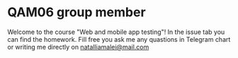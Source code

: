 # QAM06 group member 
Welcome to the <TeachMeSkills> course "Web and mobile app testing"! 
In the issue tab you can find the homework. Fill free you ask me any quastions in Telegram chart or writing me directly on natalliamalei@mail.com 
